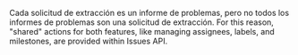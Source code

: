 Cada solicitud de extracción es un informe de problemas, pero no todos los informes de problemas son una solicitud de extracción. For this reason, "shared" actions for both features, like managing assignees, labels, and milestones, are provided within Issues API.
